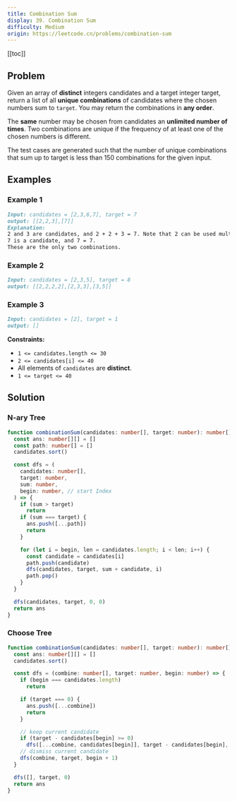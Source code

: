 ```yaml
---
title: Combination Sum
display: 39. Combination Sum
difficulty: Medium
origin: https://leetcode.cn/problems/combination-sum
---
```


[[toc]]

## Problem

Given an array of **distinct** integers candidates and a target integer target, return a list of all **unique combinations** of candidates where the chosen numbers sum to `target`. You may return the combinations in **any order**.

The **same** number may be chosen from candidates an **unlimited number of times**. Two combinations are unique if the frequency of at least one of the chosen numbers is different.

The test cases are generated such that the number of unique combinations that sum up to target is less than 150 combinations for the given input.

## Examples

### Example 1

```md
Input: candidates = [2,3,6,7], target = 7
output: [[2,2,3],[7]]
Explanation:
2 and 3 are candidates, and 2 + 2 + 3 = 7. Note that 2 can be used multiple times.
7 is a candidate, and 7 = 7.
These are the only two combinations.
```

### Example 2

```md
Input: candidates = [2,3,5], target = 8
output: [[2,2,2,2],[2,3,3],[3,5]]
```

### Example 3

```md
Input: candidates = [2], target = 1
output: []
```

**Constraints:**

- `1 <= candidates.length <= 30`
- `2 <= candidates[i] <= 40`
- All elements of `candidates` are **distinct**.
- `1 <= target <= 40`

## Solution

### N-ary Tree

```ts
function combinationSum(candidates: number[], target: number): number[][] {
  const ans: number[][] = []
  const path: number[] = []
  candidates.sort()

  const dfs = (
    candidates: number[],
    target: number,
    sum: number,
    begin: number, // start Index
  ) => {
    if (sum > target)
      return
    if (sum === target) {
      ans.push([...path])
      return
    }

    for (let i = begin, len = candidates.length; i < len; i++) {
      const candidate = candidates[i]
      path.push(candidate)
      dfs(candidates, target, sum + candidate, i)
      path.pop()
    }
  }

  dfs(candidates, target, 0, 0)
  return ans
}
```

### Choose Tree

```ts
function combinationSum(candidates: number[], target: number): number[][] {
  const ans: number[][] = []
  candidates.sort()

  const dfs = (combine: number[], target: number, begin: number) => {
    if (begin === candidates.length)
      return

    if (target === 0) {
      ans.push([...combine])
      return
    }

    // keep current candidate
    if (target - candidates[begin] >= 0)
      dfs([...combine, candidates[begin]], target - candidates[begin], begin)
    // dismiss current candidate
    dfs(combine, target, begin + 1)
  }

  dfs([], target, 0)
  return ans
}
```

